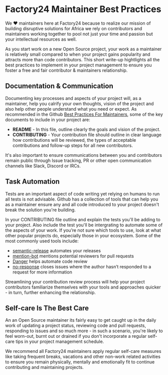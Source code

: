 # Factory24 Maintainer Best Practices

We ❤️ maintainers here at Factory24 because to realize our mission of building disruptive solutions for Africa we rely on 
contributors and maintainers working together to pool not just your time and passion but your intellectual resources as well. 

As you start work on a new Open Source project, your work as a maintainer is relatively small compared to when your project gains popularity and attracts more than code contributors. This short write-up hightlights all the best practices to implement in your project management to ensure you foster a free and fair contributor & maintainers relationship. 

## Documentation & Communication

Documenting key processes and aspects of your project will, as a maintainer, help you calrify your own thoughts, vision of the project and also help other people understand what you need or expect. As recommended in the Github [Best Practices For Maintainers](https://opensource.guide/best-practices/), some of the key documents to include in your project are: 

* **README** - In this file, outline clearly the goals and vision of the project. 
* **CONTRIBUTING** - Your contribution file should outline in clear language how contributions will be reviewed, the types
    of acceptable contributions and follow-up steps for all new contributors.

It's also important to ensure communications between you and contributors remain public through Issue tracking, PR or other open
communication channels like Slack, Discord or IRCs.

## Task Automation

Tests are an important aspect of code writing yet relying on humans to run all tests is not advisable. Github has a collection of tools that can help you as a maintainer ensure any and all code introduced to your project doesn't break the solution you're 
building. 

In your CONTRIBUTING file outline and explain the tests you'll be adding to your project. Also include the test you'll be intergrating to automate some of the aspects of your work. If you’re not sure which tools to use, look at what other popular projects do, especially those in your ecosystem. Some of the most commonly used tools include:

* [semantic-release](https://github.com/semantic-release/semantic-release) automates your releases
* [mention-bot](https://github.com/facebook/mention-bot) mentions potential reviewers for pull requests
* [Danger](https://github.com/danger/danger) helps automate code review
* [no-response](https://github.com/probot/no-response) closes issues where the author hasn’t responded to a request for more information

Streamlining your contribution review process will help your project contributors familiarize themselves with your tools and approaches quicker - in turn, further enhancing the relationship.

## Self-care Is The Best Care

An an Open Source maintainer its fairly easy to get caught up in the daily work of updating a project status, reviewing code and pull requests, responding to issues and so much more - in such a scenario, you're likely to feel worn-out, burnt out or drained if you don't incorporate a regular self-care tips in your project management schedule. 

We recommend all Factory24 maintainers apply regular self-care measures like taking frequent breaks, vacations and other non-work related activities to ensure you remain physically, mentally and emotionally fit to continue contributing and maintaining projects. 
